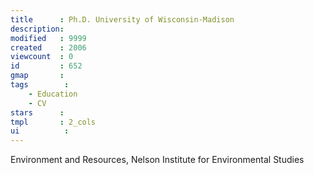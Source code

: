 ```yaml
---
title      : Ph.D. University of Wisconsin-Madison
description: 
modified   : 9999
created    : 2006
viewcount  : 0
id         : 652
gmap       : 
tags        :
    - Education
    - CV
stars      : 
tmpl       : 2_cols
ui			: 
---
```


Environment and Resources, Nelson Institute for Environmental Studies

